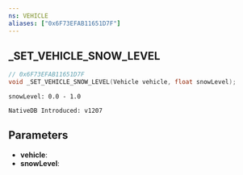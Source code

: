 ```yaml
---
ns: VEHICLE
aliases: ["0x6F73EFAB11651D7F"]
---
```

## _SET_VEHICLE_SNOW_LEVEL

```c
// 0x6F73EFAB11651D7F
void _SET_VEHICLE_SNOW_LEVEL(Vehicle vehicle, float snowLevel);
```

```
snowLevel: 0.0 - 1.0

NativeDB Introduced: v1207
```

## Parameters
* **vehicle**:
* **snowLevel**:
